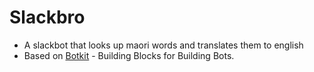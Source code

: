 # Slackbro

- A slackbot that looks up maori words and translates them to english
- Based on [Botkit](http://howdy.ai/botkit) - Building Blocks for Building Bots.

